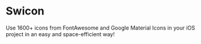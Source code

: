 # Swicon
Use 1600+ icons from FontAwesome and Google Material Icons in your iOS project in an easy and space-efficient way!
